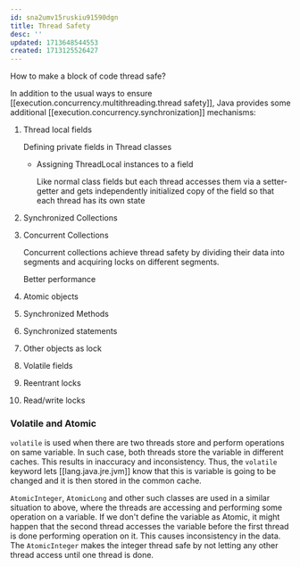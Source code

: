 ```yaml
---
id: sna2umv15ruskiu91590dgn
title: Thread Safety
desc: ''
updated: 1713648544553
created: 1713125526427
---
```


How to make a block of code thread safe?

In addition to the usual ways to ensure [[execution.concurrency.multithreading.thread safety]], Java provides some additional [[execution.concurrency.synchronization]] mechanisms:

1. Thread local fields

    Defining private fields in Thread classes

    - Assigning ThreadLocal instances to a field

        Like normal class fields but each thread accesses them via a setter-getter and gets independently initialized copy of the field so that each thread has its own state

2. Synchronized Collections
3. Concurrent Collections

    Concurrent collections achieve thread safety by dividing their data into segments and acquiring locks on different segments.

    Better performance

4. Atomic objects
5. Synchronized Methods
6. Synchronized statements
7. Other objects as lock
8. Volatile fields
9. Reentrant locks
10. Read/write locks

### Volatile and Atomic 

`volatile` is used when there are two threads store and perform operations on same variable. In such case, both threads store the variable in different caches. This results in inaccuracy and inconsistency. Thus, the `volatile` keyword lets [[lang.java.jre.jvm]] know that this is variable is going to be changed and it is then stored in the common cache.

`AtomicInteger`, `AtomicLong` and other such classes are used in a similar situation to above, where the threads are accessing and performing some operation on a variable. If we don't define the variable as Atomic, it might happen that the second thread accesses the variable before the first thread is done performing operation on it. This causes inconsistency in the data. The `AtomicInteger` makes the integer thread safe by not letting any other thread access until one thread is done.
